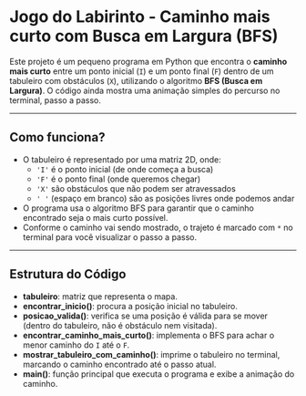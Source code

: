 # Jogo do Labirinto - Caminho mais curto com Busca em Largura (BFS)

Este projeto é um pequeno programa em Python que encontra o **caminho mais curto** entre um ponto inicial (`I`) e um ponto final (`F`) dentro de um tabuleiro com obstáculos (`X`), utilizando o algoritmo **BFS (Busca em Largura)**. O código ainda mostra uma animação simples do percurso no terminal, passo a passo.

---

## Como funciona?

- O tabuleiro é representado por uma matriz 2D, onde:
  - `'I'` é o ponto inicial (de onde começa a busca)
  - `'F'` é o ponto final (onde queremos chegar)
  - `'X'` são obstáculos que não podem ser atravessados
  - `' '` (espaço em branco) são as posições livres onde podemos andar
- O programa usa o algoritmo BFS para garantir que o caminho encontrado seja o mais curto possível.
- Conforme o caminho vai sendo mostrado, o trajeto é marcado com `*` no terminal para você visualizar o passo a passo.

---

## Estrutura do Código

- **tabuleiro**: matriz que representa o mapa.
- **encontrar_inicio()**: procura a posição inicial no tabuleiro.
- **posicao_valida()**: verifica se uma posição é válida para se mover (dentro do tabuleiro, não é obstáculo nem visitada).
- **encontrar_caminho_mais_curto()**: implementa o BFS para achar o menor caminho do `I` até o `F`.
- **mostrar_tabuleiro_com_caminho()**: imprime o tabuleiro no terminal, marcando o caminho encontrado até o passo atual.
- **main()**: função principal que executa o programa e exibe a animação do caminho.

